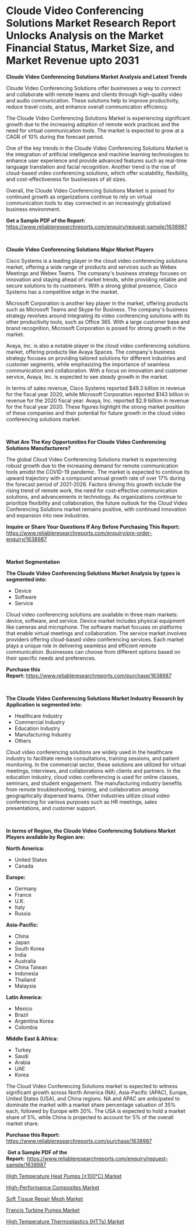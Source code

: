 <p><h1>Cloude Video Conferencing Solutions Market Research Report Unlocks Analysis on the Market Financial Status, Market Size, and Market Revenue upto 2031</h1></p><p><strong>Cloude Video Conferencing Solutions Market Analysis and Latest Trends</strong></p>
<p><p>Cloude Video Conferencing Solutions offer businesses a way to connect and collaborate with remote teams and clients through high-quality video and audio communication. These solutions help to improve productivity, reduce travel costs, and enhance overall communication efficiency.</p><p>The Cloude Video Conferencing Solutions Market is experiencing significant growth due to the increasing adoption of remote work practices and the need for virtual communication tools. The market is expected to grow at a CAGR of 10% during the forecast period.</p><p>One of the key trends in the Cloude Video Conferencing Solutions Market is the integration of artificial intelligence and machine learning technologies to enhance user experience and provide advanced features such as real-time language translation and facial recognition. Another trend is the rise of cloud-based video conferencing solutions, which offer scalability, flexibility, and cost-effectiveness for businesses of all sizes.</p><p>Overall, the Cloude Video Conferencing Solutions Market is poised for continued growth as organizations continue to rely on virtual communication tools to stay connected in an increasingly globalized business environment.</p></p>
<p><strong>Get a Sample PDF of the Report:&nbsp;</strong> <a href="https://www.reliableresearchreports.com/enquiry/request-sample/1638987">https://www.reliableresearchreports.com/enquiry/request-sample/1638987</a></p>
<p>&nbsp;</p>
<p><strong>Cloude Video Conferencing Solutions Major Market Players</strong></p>
<p><p>Cisco Systems is a leading player in the cloud video conferencing solutions market, offering a wide range of products and services such as Webex Meetings and Webex Teams. The company's business strategy focuses on innovation and staying ahead of market trends, while providing reliable and secure solutions to its customers. With a strong global presence, Cisco Systems has a competitive edge in the market.</p><p>Microsoft Corporation is another key player in the market, offering products such as Microsoft Teams and Skype for Business. The company's business strategy revolves around integrating its video conferencing solutions with its other productivity tools, such as Office 365. With a large customer base and brand recognition, Microsoft Corporation is poised for strong growth in the market.</p><p>Avaya, Inc. is also a notable player in the cloud video conferencing solutions market, offering products like Avaya Spaces. The company's business strategy focuses on providing tailored solutions for different industries and customer segments, while emphasizing the importance of seamless communication and collaboration. With a focus on innovation and customer service, Avaya, Inc. is expected to see steady growth in the market.</p><p>In terms of sales revenue, Cisco Systems reported $49.3 billion in revenue for the fiscal year 2020, while Microsoft Corporation reported $143 billion in revenue for the 2020 fiscal year. Avaya, Inc. reported $2.9 billion in revenue for the fiscal year 2020. These figures highlight the strong market position of these companies and their potential for future growth in the cloud video conferencing solutions market.</p></p>
<p>&nbsp;</p>
<p><strong>What Are The Key Opportunities For Cloude Video Conferencing Solutions Manufacturers?</strong></p>
<p><p>The global Cloud Video Conferencing Solutions market is experiencing robust growth due to the increasing demand for remote communication tools amidst the COVID-19 pandemic. The market is expected to continue its upward trajectory with a compound annual growth rate of over 17% during the forecast period of 2021-2026. Factors driving this growth include the rising trend of remote work, the need for cost-effective communication solutions, and advancements in technology. As organizations continue to prioritize flexibility and collaboration, the future outlook for the Cloud Video Conferencing Solutions market remains positive, with continued innovation and expansion into new industries.</p></p>
<p><strong>Inquire or Share Your Questions If Any Before Purchasing This Report:</strong> <a href="https://www.reliableresearchreports.com/enquiry/pre-order-enquiry/1638987">https://www.reliableresearchreports.com/enquiry/pre-order-enquiry/1638987</a></p>
<p>&nbsp;</p>
<p><strong>Market Segmentation</strong></p>
<p><strong>The Cloude Video Conferencing Solutions Market Analysis by types is segmented into:</strong></p>
<p><ul><li>Device</li><li>Software</li><li>Service</li></ul></p>
<p><p>Cloud video conferencing solutions are available in three main markets: device, software, and service. Device market includes physical equipment like cameras and microphone. The software market focuses on platforms that enable virtual meetings and collaboration. The service market involves providers offering cloud-based video conferencing services. Each market plays a unique role in delivering seamless and efficient remote communication. Businesses can choose from different options based on their specific needs and preferences.</p></p>
<p><strong>Purchase this Report:&nbsp;</strong><a href="https://www.reliableresearchreports.com/purchase/1638987">https://www.reliableresearchreports.com/purchase/1638987</a></p>
<p>&nbsp;</p>
<p><strong>The Cloude Video Conferencing Solutions Market Industry Research by Application is segmented into:</strong></p>
<p><ul><li>Healthcare Industry</li><li>Commercial Industry</li><li>Education Industry</li><li>Manufacturing Industry</li><li>Others</li></ul></p>
<p><p>Cloud video conferencing solutions are widely used in the healthcare industry to facilitate remote consultations, training sessions, and patient monitoring. In the commercial sector, these solutions are utilized for virtual meetings, interviews, and collaborations with clients and partners. In the education industry, cloud video conferencing is used for online classes, seminars, and student engagement. The manufacturing industry benefits from remote troubleshooting, training, and collaboration among geographically dispersed teams. Other industries utilize cloud video conferencing for various purposes such as HR meetings, sales presentations, and customer support.</p></p>
<p>&nbsp;</p>
<p><strong>In terms of Region, the Cloude Video Conferencing Solutions Market Players available by Region are:</strong></p>
<p>
    <p> <strong> North America: </strong>
        <ul>
            <li>United States</li>
            <li>Canada</li>
        </ul>
        </p> 
    <p> <strong> Europe: </strong>
        <ul>
            <li>Germany</li>
            <li>France</li>
            <li>U.K.</li>
            <li>Italy</li>
            <li>Russia</li>
        </ul>
        </p> 
    <p> <strong> Asia-Pacific: </strong>
        <ul>
            <li>China</li>
            <li>Japan</li>
            <li>South Korea</li>
            <li>India</li>
            <li>Australia</li>
            <li>China Taiwan</li>
            <li>Indonesia</li>
            <li>Thailand</li>
            <li>Malaysia</li>
        </ul>
        </p> 
    <p> <strong> Latin America: </strong>
        <ul>
            <li>Mexico</li>
            <li>Brazil</li>
            <li>Argentina Korea</li>
            <li>Colombia</li>
        </ul>
        </p> 
    <p> <strong> Middle East & Africa: </strong>
        <ul>
            <li>Turkey</li>
            <li>Saudi</li>
            <li>Arabia</li>
            <li>UAE</li>
            <li>Korea</li>
        </ul>
    </p>
    </p>
<p><p>The Cloud Video Conferencing Solutions market is expected to witness significant growth across North America (NA), Asia-Pacific (APAC), Europe, United States (USA), and China regions. NA and APAC are anticipated to dominate the market with a market share percentage valuation of 35% each, followed by Europe with 20%. The USA is expected to hold a market share of 5%, while China is projected to account for 5% of the overall market share.</p></p>
<p><strong>Purchase this Report: </strong><a href="https://www.reliableresearchreports.com/purchase/1638987">https://www.reliableresearchreports.com/purchase/1638987</a></p>
<p>&nbsp;<strong>Get a Sample PDF of the Report:&nbsp;&nbsp;</strong><a href="https://www.reliableresearchreports.com/enquiry/request-sample/1638987">https://www.reliableresearchreports.com/enquiry/request-sample/1638987</a></p>
<p><strong></strong></p>
<p><p><a href="https://issuu.com/reportprime-2/docs/high-temperature-heat-pumps-100-market-size-2030.p">High Temperature Heat Pumps (≥100℃) Market</a></p><p><a href="https://github.com/Hazelklievgspy6vdcsmu106w/Market-Research-Report-List-1/blob/main/high-performance-composites-market.md">High-Performance Composites Market</a></p><p><a href="https://issuu.com/reportprime-2/docs/soft-tissue-repair-mesh-market-size-2030.pptx">Soft Tissue Repair Mesh Market</a></p><p><a href="https://github.com/joannagoyvaerts/Market-Research-Report-List-1/blob/main/francis-turbine-pumps-market.md">Francis Turbine Pumps Market</a></p><p><a href="https://github.com/lubmix/Market-Research-Report-List-1/blob/main/high-temperature-thermoplastics-htts-market.md">High Temperature Thermoplastics (HTTs) Market</a></p></p>